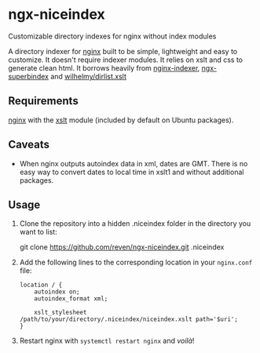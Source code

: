 # ngx-niceindex
Customizable directory indexes for nginx without index modules

A directory indexer for [nginx](http://nginx.org/) built to be simple, lightweight and easy to customize. It doesn't require indexer modules. It relies on xslt and css to generate clean html. It borrows heavily from [nginx-indexer](https://github.com/nervo/nginx-indexer),  [ngx-superbindex](https://github.com/gibatronic/ngx-superbindex) and [wilhelmy/dirlist.xslt](https://gist.github.com/wilhelmy/5a59b8eea26974a468c9)

## Requirements

[nginx](http://nginx.org/) with the [xslt](http://nginx.org/en/docs/http/ngx_http_xslt_module.html) module (included by default on Ubuntu packages).

## Caveats

* When nginx outputs autoindex data in xml, dates are GMT. There is no easy way to convert dates to local time in xslt1 and without additional packages.

## Usage

1. Clone the repository into a hidden .niceindex folder in the directory you want to list:

    git clone https://github.com/reven/ngx-niceindex.git .niceindex

2. Add the following lines to the corresponding location in your `nginx.conf` file:
   ```nginx
   location / {
       autoindex on;
       autoindex_format xml;

       xslt_stylesheet /path/to/your/directory/.niceindex/niceindex.xslt path='$uri';
   }
   ```

3. Restart nginx with `systemctl restart nginx` and *voilà*!
